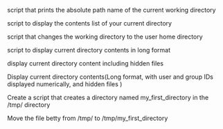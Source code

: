 script that prints the absolute path name of the current working directory

script to display the contents list of your current directory

script that changes the working directory to the user home directory

script to display current directory contents in long format

display current directory content including hidden files

Display current directory contents(Long format, with user and group IDs displayed numerically, and hidden files )

Create a script that creates a directory named my_first_directory in the /tmp/ directory

Move the file betty from /tmp/ to /tmp/my_first_directory
